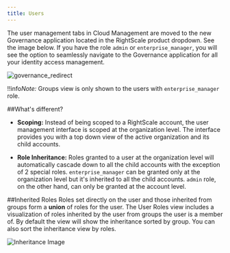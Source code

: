 ```yaml
---
title: Users
---
```


The user management tabs in Cloud Management are moved to the new Governance application located in the RightScale product dropdown. See the image below. If you have the role `admin` or `enterprise_manager`, you will see the option to seamlessly navigate to the Governance application for all your identity access management.

![governance_redirect](/img/governance_redirect.png)

!!info*Note:* Groups view is only shown to the users with `enterprise_manager` role.

##What's different?
  * **Scoping:** Instead of being scoped to a RightScale account, the user management interface is scoped at the organization level. The interface provides you with a top down view of the active organization and its child accounts.

  * **Role Inheritance:** Roles granted to a user at the organization level will automatically cascade down to all the child accounts with the exception of 2 special roles. <code>enterprise_manager</code> can be granted only at the organization level but it's inherited to all the child accounts. <code>admin</code> role, on the other hand, can only be granted at the account level.

##Inherited Roles
Roles set directly on the user and those inherited from groups form a **union** of roles for the user. The User Roles view includes a visualization of roles inherited by the user from groups the user is a member of. By default the view will show the inheritance sorted by group. You can also sort the inheritance view by roles.

![Inheritance Image](/img/governance_inheritance.png)
